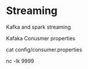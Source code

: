 # Streaming
Kafka and spark streaming 

Kafaka Conusmer properties 

cat config/consumer.properties


nc -lk 9999
